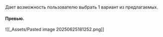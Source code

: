 Дает возможность пользователю выбрать 1 вариант из предлагаемых.
#### Превью.
![[_Assets/Pasted image 20250625181252.png]]